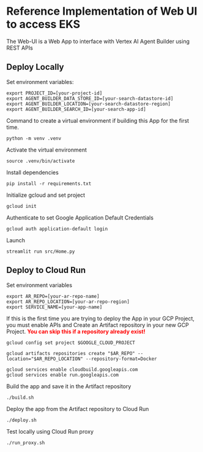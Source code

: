 # Reference Implementation of Web UI to access EKS

The Web-UI is a Web App to interface with Vertex AI Agent Builder using REST APIs

## Deploy Locally
Set environment variables:
```commandline
export PROJECT_ID=[your-project-id]
export AGENT_BUILDER_DATA_STORE_ID=[your-search-datastore-id]
export AGENT_BUILDER_LOCATION=[your-search-datastore-region]
export AGENT_BUILDER_SEARCH_ID=[your-search-app-id]
```
Command to create a virtual environment if building this App for the first time.
```commandline
python -m venv .venv
```

Activate the virtual environment
```commandlin
source .venv/bin/activate
```

Install dependencies
```commandline
pip install -r requirements.txt
```

Initialize gcloud and set project
```commandline
gcloud init
```

Authenticate to set Google Application Default Credentials
```commandline
gcloud auth application-default login 
```

Launch
```commandline
streamlit run src/Home.py
```

## Deploy to Cloud Run
Set environment variables
```commandline
export AR_REPO=[your-ar-repo-name]
export AR_REPO_LOCATION=[your-ar-repo-region]
export SERVICE_NAME=[your-app-name]
```

If this is the first time you are trying to deploy the App in your GCP Project, 
you must enable APIs and Create an Artifact repository in your new GCP Project. 
<span style="color:red">**You can skip this if a repository already exist!**</span>
```commandline
gcloud config set project $GOOGLE_CLOUD_PROJECT

gcloud artifacts repositories create "$AR_REPO" --location="$AR_REPO_LOCATION" --repository-format=Docker

gcloud services enable cloudbuild.googleapis.com
gcloud services enable run.googleapis.com

```

Build the app and save it in the Artifact repository
```commandline
./build.sh
```

Deploy the app from the Artifact repository to Cloud Run
```commandline
./deploy.sh
```

Test locally using Cloud Run proxy
```
./run_proxy.sh
```